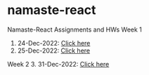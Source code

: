 # namaste-react
Namaste-React Assignments and HWs
Week 1
1. 24-Dec-2022: [Click here](week1_24_dec_2022)
2. 25-Dec-2022: [Click here](week1_25_dec_2022)

Week 2
3. 31-Dec-2022: [Click here](week2_31_dec_2022)
